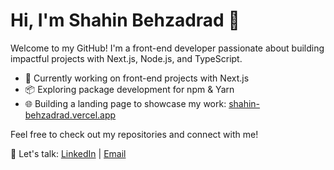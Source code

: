 # Hi, I'm Shahin Behzadrad 👋

Welcome to my GitHub! I'm a front-end developer passionate about building impactful projects with Next.js, Node.js, and TypeScript.

- 🚀 Currently working on front-end projects with Next.js
- 📦 Exploring package development for npm & Yarn
- 🌐 Building a landing page to showcase my work: [shahin-behzadrad.vercel.app](https://shahin-behzadrad.vercel.app)

Feel free to check out my repositories and connect with me!

💬 Let's talk: [LinkedIn](https://linkedin.com/in/shahin-behzadrad) | [Email](mailto:shahinbzr2267@gmail.com)
